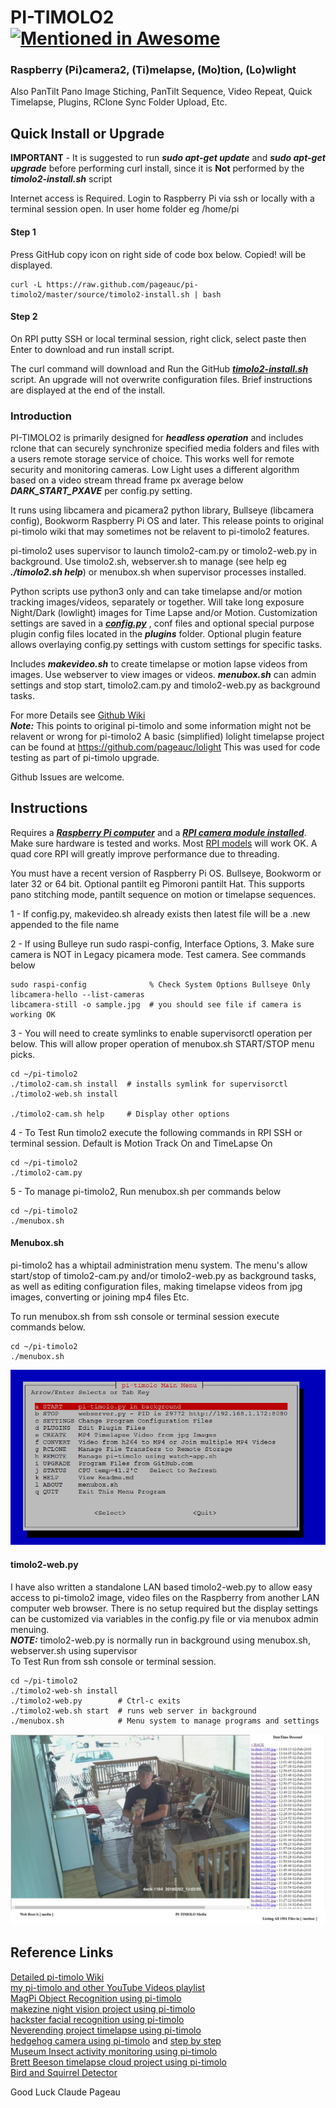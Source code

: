 # PI-TIMOLO2 [![Mentioned in Awesome <INSERT LIST NAME>](https://awesome.re/mentioned-badge.svg)](https://github.com/thibmaek/awesome-raspberry-pi)
### Raspberry (Pi)camera2, (Ti)melapse, (Mo)tion, (Lo)wlight
Also PanTilt Pano Image Stiching, PanTilt Sequence, Video Repeat, Quick Timelapse, Plugins, RClone Sync Folder Upload, Etc.

## Quick Install or Upgrade
**IMPORTANT** - It is suggested to run ***sudo apt-get update*** and ***sudo apt-get upgrade***
before performing curl install, since it is **Not** performed by the ***timolo2-install.sh*** script

Internet access is Required. Login to Raspberry Pi via ssh or locally with a terminal session open. In user home folder eg /home/pi 

#### Step 1
Press GitHub copy icon on right side of code box below. Copied! will be displayed.                

    curl -L https://raw.github.com/pageauc/pi-timolo2/master/source/timolo2-install.sh | bash

#### Step 2
On RPI putty SSH or local terminal session, right click, select paste then Enter to download and run install script.  

The curl command will download and Run the GitHub [***timolo2-install.sh***](https://github.com/pageauc/pi-timolo2/blob/main/source/timolo2-install.sh) script. 
An upgrade will not overwrite configuration files. Brief instructions are displayed at the end of the install.

### Introduction
PI-TIMOLO2 is primarily designed for ***headless operation*** and includes rclone that
can securely synchronize specified media folders and files with a users remote storage service of choice. This works well for remote security and monitoring
cameras. Low Light uses a different algorithm based on a video stream thread frame px average below ***DARK_START_PXAVE*** per config.py setting.

It runs using libcamera and picamera2 python library, Bullseye (libcamera config), Bookworm Raspberry Pi OS and later.
This release points to original pi-timolo wiki that may sometimes not be relavent to pi-timolo2 features.

pi-timolo2 uses supervisor to launch timolo2-cam.py or timolo2-web.py in background.
Use timolo2.sh, webserver.sh to manage (see help eg ***./timolo2.sh help***)
or menubox.sh when supervisor processes installed.   

Python scripts use python3 only and can take timelapse and/or motion tracking images/videos, separately or together. Will take
long exposure Night/Dark (lowlight) images for Time Lapse and/or Motion. Customization settings are saved in a [***config.py***](https://github.com/pageauc/pi-timolo2/blob/main/source/config.py) ,
conf files and optional special purpose plugin config files located in the ***plugins*** folder. 
Optional plugin feature allows overlaying config.py settings with custom settings for specific tasks.  

Includes ***makevideo.sh*** to create timelapse or motion lapse videos from images. Use webserver to
view images or videos. ***menubox.sh*** can admin settings and stop start, timolo2.cam.py and timolo2-web.py as background tasks. 
       
For more Details see [Github Wiki](https://github.com/pageauc/pi-timolo/wiki)   
***Note:*** This points to original pi-timolo and some information might not be relavent or wrong for pi-timolo2
A basic (simplified) lolight timelapse project can be found at https://github.com/pageauc/lolight
This was used for code testing as part of pi-timolo upgrade.

Github Issues are welcome.

## Instructions

Requires a [***Raspberry Pi computer***](https://www.raspberrypi.org/documentation/setup/) and a 
[***RPI camera module installed***](https://www.raspberrypi.org/documentation/usage/camera/).
Make sure hardware is tested and works. Most [RPI models](https://www.raspberrypi.org/products/) will work OK. 
A quad core RPI will greatly improve performance due to threading. 

You must have a recent version of Raspberry Pi OS. Bullseye, Bookworm or later 32 or 64 bit. Optional pantilt eg Pimoroni pantilt Hat.
This supports pano stitching mode, pantilt sequence on motion or timelapse sequences.

1 - If config.py, makevideo.sh already exists then latest file will be a .new appended to the file name

2 - If using Bulleye run sudo raspi-config, Interface Options, 3. 
    Make sure camera is NOT in Legacy picamera mode. Test camera. See commands below
	
	sudo raspi-config              % Check System Options Bullseye Only
	libcamera-hello --list-cameras 
	libcamera-still -o sample.jpg  # you should see file if camera is working OK

3 - You will need to create symlinks to enable supervisorctl operation per below.
	This will allow proper operation of menubox.sh START/STOP menu picks.

    cd ~/pi-timolo2
    ./timolo2-cam.sh install  # installs symlink for supervisorctl
    ./timolo2-web.sh install
    
    ./timolo2-cam.sh help     # Display other options
	
4 - To Test Run timolo2 execute the following commands in RPI SSH
    or terminal session. Default is Motion Track On and TimeLapse On

    cd ~/pi-timolo2
    ./timolo2-cam.py

5 - To manage pi-timolo2, Run menubox.sh per commands below

    cd ~/pi-timolo2
    ./menubox.sh

#### Menubox.sh
pi-timolo2 has a whiptail administration menu system. The menu's allow
start/stop of timolo2-cam.py and/or timolo2-web.py as background tasks, as well as
editing configuration files, making timelapse videos from jpg images, converting or joining mp4 files Etc.    

To run menubox.sh from ssh console or terminal session execute commands below.

    cd ~/pi-timolo2
    ./menubox.sh

![menubox main menu](menubox.png)
 
#### timolo2-web.py
I have also written a standalone LAN based timolo2-web.py to allow easy access to pi-timolo2 image, video files
on the Raspberry from another LAN computer web browser.  There is no setup required but the display
settings can be customized via variables in the config.py file or via menubox admin menuing.     
***NOTE:*** timolo2-web.py is normally run in background using menubox.sh, webserver.sh using supervisor    
To Test Run from ssh console or terminal session. 
    
    cd ~/pi-timolo2
    ./timolo2-web-sh install
    ./timolo2-web.py        # Ctrl-c exits
    ./timolo2-web.sh start  # runs web server in background
    ./menubox.sh            # Menu system to manage programs and settings

![webserver browser screen shot](webserver.jpg)


## Reference Links 
[Detailed pi-timolo Wiki](https://github.com/pageauc/pi-timolo/wiki)  
[my pi-timolo and other YouTube Videos playlist](https://www.youtube.com/playlist?list=PLLXJw_uJtQLa11A4qjVpn2D2T0pgfaSG0)    
[MagPi Object Recognition using pi-timolo](https://magpi.raspberrypi.org/articles/wildlife-camera-object-recognition)    
[makezine night vision project using pi-timolo](https://makezine.com/2016/05/26/spy-on-garden-critters-with-raspberry-pi-powered-night-vision/)    
[hackster facial recognition using pi-timolo](https://www.hackster.io/gr1m/raspberry-pi-facial-recognition-16e34e)    
[Neverending project timelapse using pi-timolo](https://www.theneverendingprojectslist.com/raspberrypiprojects/timelapse/)       
[hedgehog camera using pi-timolo](http://www.sconemad.com/blog/hedgeycam/) and [step by step](https://oraclefrontovik.com/2016/08/28/a-step-by-step-guide-to-building-a-raspberry-pi-hedgehog-camera/)    
[Museum Insect activity monitoring using pi-timolo](https://www.vam.ac.uk/blog/caring-for-our-collections/making-a-simple-insect-activity-monitor-using-a-raspberry-pi)    
[Brett Beeson timelapse cloud project using pi-timolo](https://brettbeeson.com.au/timelapse-cloud/)     
[Bird and Squirrel Detector](https://magpi.raspberrypi.org/articles/ml-based-bird-and-squirrel-detector)  
	
Good Luck
Claude Pageau 
